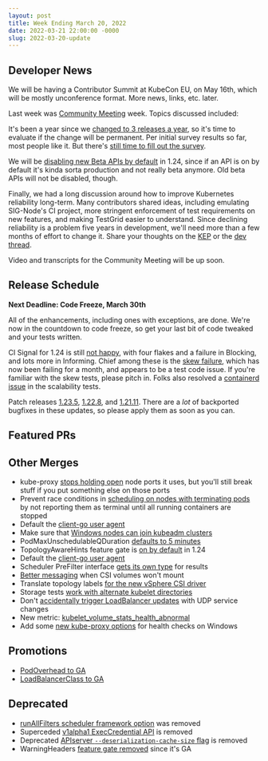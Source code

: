 ```yaml
---
layout: post
title: Week Ending March 20, 2022
date: 2022-03-21 22:00:00 -0000
slug: 2022-03-20-update
---
```


## Developer News

We will be having a Contributor Summit at KubeCon EU, on May 16th, which will be mostly unconference format.  More news, links, etc. later.

Last week was [Community Meeting](http://bit.ly/k8scommunity) week.  Topics discussed included:

It's been a year since we [changed to 3 releases a year](https://github.com/kubernetes/enhancements/tree/0def15c4112e07a529a30d6dc402948a17d97a1e/keps/sig-release/2572-release-cadence), so it's time to evaluate if the change will be permanent.  Per initial survey results so far, most people like it.  But there's [still time to fill out the survey](https://www.surveymonkey.com/r/k8s-cadence-2022).

We will be [disabling new Beta APIs by default](https://github.com/kubernetes/enhancements/pull/3137) in 1.24, since if an API is on by default it's kinda sorta production and not really beta anymore.  Old beta APIs will not be disabled, though.

Finally, we had a long discussion around how to improve Kubernetes reliability long-term. Many contributors shared ideas, including emulating SIG-Node's CI project, more stringent enforcement of test requirements on new features, and making TestGrid easier to understand. Since declining reliability is a problem five years in development, we'll need more than a few months of effort to change it. Share your thoughts on the [KEP](https://github.com/kubernetes/enhancements/pull/3139) or the [dev thread](https://groups.google.com/a/kubernetes.io/g/dev/c/ai8SetaxYuk).

Video and transcripts for the Community Meeting will be up soon.

## Release Schedule

**Next Deadline: Code Freeze, March 30th**

All of the enhancements, including ones with exceptions, are done.  We're now in the countdown to code freeze, so get your last bit of code tweaked and your tests written.

CI Signal for 1.24 is still [not happy](https://testgrid.k8s.io/sig-release-master-blocking), with four flakes and a failure in Blocking, and lots more in Informing.  Chief among these is the [skew failure](https://github.com/kubernetes/kubernetes/issues/108307), which has now been failing for a month, and appears to be a test code issue.  If you're familiar with the skew tests, please pitch in.  Folks also resolved a [containerd issue](https://github.com/kubernetes/kubernetes/issues/108715) in the scalability tests.

Patch releases [1.23.5](https://github.com/kubernetes/kubernetes/blob/master/CHANGELOG/CHANGELOG-1.23.md), [1.22.8](https://github.com/kubernetes/kubernetes/blob/master/CHANGELOG/CHANGELOG-1.22.md), and [1.21.11](https://github.com/kubernetes/kubernetes/blob/master/CHANGELOG/CHANGELOG-1.21.md). There are a *lot* of backported bugfixes in these updates, so please apply them as soon as you can.

## Featured PRs


## Other Merges

* kube-proxy [stops holding open](https://github.com/kubernetes/kubernetes/pull/108496) node ports it uses, but you'll still break stuff if you put something else on those ports
* Prevent race conditions in [scheduling on nodes with terminating pods](https://github.com/kubernetes/kubernetes/pull/108366) by not reporting them as terminal until all running containers are stopped
* Default the [client-go user agent](https://github.com/kubernetes/kubernetes/pull/108772)
* Make sure that [Windows nodes can join kubeadm clusters](https://github.com/kubernetes/kubernetes/pull/108769)
* PodMaxUnschedulableQDuration [defaults to 5 minutes](https://github.com/kubernetes/kubernetes/pull/108761)
* TopologyAwareHints feature gate is [on by default](https://github.com/kubernetes/kubernetes/pull/108747) in 1.24
* Default the [client-go user agent](https://github.com/kubernetes/kubernetes/pull/108772)
* Scheduler PreFilter interface [gets its own type](https://github.com/kubernetes/kubernetes/pull/108648) for results
* [Better messaging](https://github.com/kubernetes/kubernetes/pull/108628) when CSI volumes won't mount
* Translate topology labels [for the new vSphere CSI driver](https://github.com/kubernetes/kubernetes/pull/108611)
* Storage tests [work with alternate kubelet directories](https://github.com/kubernetes/kubernetes/pull/108253)
* Don't [accidentally trigger LoadBalancer updates](https://github.com/kubernetes/kubernetes/pull/107981) with UDP service changes
* New metric: [kubelet_volume_stats_health_abnormal](https://github.com/kubernetes/kubernetes/pull/105585)
* Add some [new kube-proxy options](https://github.com/kubernetes/kubernetes/pull/99287) for health checks on Windows


## Promotions

* [PodOverhead to GA](https://github.com/kubernetes/kubernetes/pull/108441)
* [LoadBalancerClass to GA](https://github.com/kubernetes/kubernetes/pull/107979)

## Deprecated

* [runAllFilters scheduler framework option](https://github.com/kubernetes/kubernetes/pull/108829) was removed
* Superceded [v1alpha1 ExecCredential API](https://github.com/kubernetes/kubernetes/pull/108616) is removed
* Deprecated [APIserver `--deserialization-cache-size` flag](https://github.com/kubernetes/kubernetes/pull/108448) is removed
* WarningHeaders [feature gate removed](https://github.com/kubernetes/kubernetes/pull/108394) since it's GA
